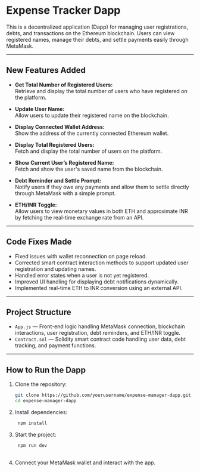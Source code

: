 # Expense Tracker Dapp

This is a decentralized application (Dapp) for managing user registrations, debts, and transactions on the Ethereum blockchain. Users can view registered names, manage their debts, and settle payments easily through MetaMask.

---

## New Features Added

- **Get Total Number of Registered Users:**  
  Retrieve and display the total number of users who have registered on the platform.

- **Update User Name:**  
  Allow users to update their registered name on the blockchain.

- **Display Connected Wallet Address:**  
  Show the address of the currently connected Ethereum wallet.

- **Display Total Registered Users:**  
  Fetch and display the total number of users on the platform.

- **Show Current User’s Registered Name:**  
  Fetch and show the user's saved name from the blockchain.

- **Debt Reminder and Settle Prompt:**  
  Notify users if they owe any payments and allow them to settle directly through MetaMask with a simple prompt.

- **ETH/INR Toggle:**  
  Allow users to view monetary values in both ETH and approximate INR by fetching the real-time exchange rate from an API.

---

## Code Fixes Made

- Fixed issues with wallet reconnection on page reload.
- Corrected smart contract interaction methods to support updated user registration and updating names.
- Handled error states when a user is not yet registered.
- Improved UI handling for displaying debt notifications dynamically.
- Implemented real-time ETH to INR conversion using an external API.

---

## Project Structure

- `App.js` — Front-end logic handling MetaMask connection, blockchain interactions, user registration, debt reminders, and ETH/INR toggle.
- `Contract.sol` — Solidity smart contract code handling user data, debt tracking, and payment functions.
---

## How to Run the Dapp

1. Clone the repository:
   ```bash
   git clone https://github.com/yourusername/expense-manager-dapp.git
   cd expense-manager-dapp

2. Install dependencies:
   ```bash
    npm install

3. Start the project:
   ```bash
    npm run dev
    
4. Connect your MetaMask wallet and interact with the app.
